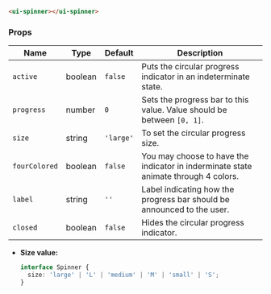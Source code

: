 ```html
<ui-spinner></ui-spinner>
```

### Props

| Name          | Type    | Default   | Description                                                                         |
| ------------- | ------- | --------- | ----------------------------------------------------------------------------------- |
| `active`      | boolean | `false`   | Puts the circular progress indicator in an indeterminate state.                     |
| `progress`    | number  | `0`       | Sets the progress bar to this value. Value should be between `[0, 1]`.              |
| `size`        | string  | `'large'` | To set the circular progress size.                                                  |
| `fourColored` | boolean | `false`   | You may choose to have the indicator in inderminate state animate through 4 colors. |
| `label`       | string  | `''`      | Label indicating how the progress bar should be announced to the user.              |
| `closed`      | boolean | `false`   | Hides the circular progress indicator.                                              |

- **Size value:**

  ```ts
  interface Spinner {
    size: 'large' | 'L' | 'medium' | 'M' | 'small' | 'S';
  }
  ```
